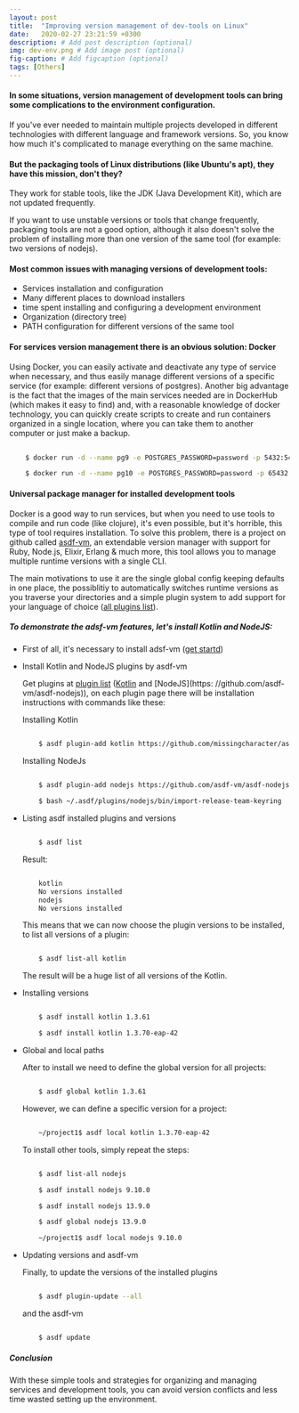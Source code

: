 ```yaml
---
layout: post
title:  "Improving version management of dev-tools on Linux"
date:   2020-02-27 23:21:59 +0300
description: # Add post description (optional)
img: dev-env.png # Add image post (optional)
fig-caption: # Add figcaption (optional)
tags: [Others]
---
```




#### In some situations, version management of development tools can bring some complications to the environment configuration.
If you've ever needed to maintain multiple projects developed in different technologies with different language and framework versions. So, you know how much   it's complicated to manage everything on the same machine.

#### But the packaging tools of Linux distributions (like Ubuntu's apt), they have this mission, don't they? 
They work for stable tools, like the JDK (Java Development Kit), which are not updated frequently.

If you want to use unstable versions or tools that change frequently, packaging tools are not a good option, although it also doesn't solve the problem of installing more than one version of the same tool (for example: two versions of nodejs).

#### Most common issues with managing versions of development tools:
* Services installation and configuration
* Many different places to download installers
* time spent installing and configuring a development environment
* Organization (directory tree)
* PATH configuration for different versions of the same tool

#### For services version management there is an obvious solution: Docker
Using Docker, you can easily activate and deactivate any type of service when necessary, and thus easily manage different versions of a specific service (for example: different versions of postgres).
Another big advantage is the fact that the images of the main services needed are in DockerHub (which makes it easy to find) and, with a reasonable knowledge of docker technology, you can quickly create scripts to create and run containers organized in a single location, where you can take them to another computer or just make a backup.

```` bash
    
    $ docker run -d --name pg9 -e POSTGRES_PASSWORD=password -p 5432:5432 postgres:9.6-alpine

    $ docker run -d --name pg10 -e POSTGRES_PASSWORD=password -p 65432:5432 postgres:10.12-alpine

````

#### Universal package manager for installed development tools

Docker is a good way to run services, but when you need to use tools to compile and run code (like clojure), it's even possible, but it's horrible, this type of tool requires installation. To solve this problem, there is a project on github called [asdf-vm](https://asdf-vm.com), an extendable version manager with support for Ruby, Node.js, Elixir, Erlang & much more, this tool allows you to manage multiple runtime versions with a single CLI.

The main motivations to use it are the single global config keeping defaults in one place, the possiblitiy to automatically switches runtime versions as you traverse your directories and a simple plugin system to add support for your language of choice ([all plugins list](https://asdf-vm.com/#/plugins-all)).

##### To demonstrate the adsf-vm features, let's install Kotlin and NodeJS:

* First of all, it's necessary to install adsf-vm ([get startd](https://asdf-vm.com/#/core-manage-asdf-vm))

* Install Kotlin and NodeJS plugins by asdf-vm


    Get plugins at [plugin list](https://asdf-vm.com/#/plugins-all) ([Kotlin](https://github.com/missingcharacter/asdf-kotlin) and [NodeJS](https: //github.com/asdf-vm/asdf-nodejs)), on each plugin page there will be installation instructions with commands like these:

    Installing Kotlin

    ```` bash

        $ asdf plugin-add kotlin https://github.com/missingcharacter/asdf-kotlin.git

    ````

    Installing NodeJs

    ```` bash

        $ asdf plugin-add nodejs https://github.com/asdf-vm/asdf-nodejs.git

        $ bash ~/.asdf/plugins/nodejs/bin/import-release-team-keyring

    ````

* Listing asdf installed plugins and versions

    ```` bash

        $ asdf list

    ````

    Result:

    ```` bash

        kotlin
        No versions installed
        nodejs
        No versions installed

    ````

    This means that we can now choose the plugin versions to be installed, to list all versions of a plugin:

    ```` bash

        $ asdf list-all kotlin

    ````

    The result will be a huge list of all versions of the Kotlin. 

* Installing versions

    ```` bash

        $ asdf install kotlin 1.3.61

        $ asdf install kotlin 1.3.70-eap-42

    ````

* Global and local paths

    After to install we need to define the global version for all projects:

    ```` bash

        $ asdf global kotlin 1.3.61

    ````

    However, we can define a specific version for a project:

    ```` bash

        ~/project1$ asdf local kotlin 1.3.70-eap-42

    ````

    To install other tools, simply repeat the steps:

    ```` bash

        $ asdf list-all nodejs

        $ asdf install nodejs 9.10.0

        $ asdf install nodejs 13.9.0

        $ asdf global nodejs 13.9.0

        ~/project1$ asdf local nodejs 9.10.0

    ````

* Updating versions and asdf-vm

    Finally, to update the versions of the installed plugins

    ```` bash

        $ asdf plugin-update --all

    ````

    and the asdf-vm

    ```` bash

        $ asdf update

    ````

##### Conclusion

With these simple tools and strategies for organizing and managing services and development tools, you can avoid version conflicts and less time wasted setting up the environment.